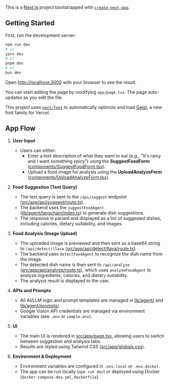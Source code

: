 This is a [Next.js](https://nextjs.org) project bootstrapped with [`create-next-app`](https://nextjs.org/docs/app/api-reference/cli/create-next-app).

## Getting Started

First, run the development server:

```bash
npm run dev
# or
yarn dev
# or
pnpm dev
# or
bun dev
```

Open [http://localhost:3000](http://localhost:3000) with your browser to see the result.

You can start editing the page by modifying `app/page.tsx`. The page auto-updates as you edit the file.

This project uses [`next/font`](https://nextjs.org/docs/app/building-your-application/optimizing/fonts) to automatically optimize and load [Geist](https://vercel.com/font), a new font family for Vercel.

## App Flow

1. **User Input**
   - Users can either:
     - Enter a text description of what they want to eat (e.g., "It's rainy and I want something spicy") using the **SuggestFoodForm** ([components/SuggestFoodForm.tsx](components/SuggestFoodForm.tsx)).
     - Upload a food image for analysis using the **UploadAnalyzeForm** ([components/UploadAnalyzeForm.tsx](components/UploadAnalyzeForm.tsx)).

2. **Food Suggestion (Text Query)**
   - The text query is sent to the `/api/suggest` endpoint ([src/app/api/suggest/route.ts](src/app/api/suggest/route.ts)).
   - The backend uses the `suggestFoodAgent` ([lib/agent/langchain/index.ts](lib/agent/langchain/index.ts)) to generate dish suggestions.
   - The response is parsed and displayed as a list of suggested dishes, including calories, dietary suitability, and images.

3. **Food Analysis (Image Upload)**
   - The uploaded image is previewed and then sent as a base64 string to `/api/detect/llava` ([src/app/api/detect/llava/route.ts](src/app/api/detect/llava/route.ts)).
   - The backend uses `detectFoodAgent` to recognize the dish name from the image.
   - The detected dish name is then sent to `/api/analyze` ([src/app/api/analyze/route.ts](src/app/api/analyze/route.ts)), which uses `analyzeFoodAgent` to analyze ingredients, calories, and dietary suitability.
   - The analysis result is displayed to the user.

4. **APIs and Prompts**
   - All AI/LLM logic and prompt templates are managed in [lib/agent/](lib/agent/) and [lib/agent/prompts/](lib/agent/prompts/).
   - Google Vision API credentials are managed via environment variables (see `.env` or `sample.env`).

5. **UI**
   - The main UI is rendered in [src/app/page.tsx](src/app/page.tsx), allowing users to switch between suggestion and analysis tabs.
   - Results are styled using Tailwind CSS ([src/app/globals.css](src/app/globals.css)).

6. **Environment & Deployment**
   - Environment variables are configured in `.env.local` or `.env.docker`.
   - The app can be run locally (`npm run dev`) or deployed using Docker (`docker-compose.dev.yml`, `Dockerfile`).

